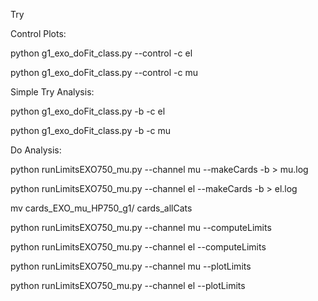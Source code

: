 Try

Control Plots:

python g1_exo_doFit_class.py --control -c el

python g1_exo_doFit_class.py --control -c mu

Simple Try Analysis:

python g1_exo_doFit_class.py  -b -c el

python g1_exo_doFit_class.py  -b -c mu



Do Analysis:

python runLimitsEXO750_mu.py --channel mu --makeCards -b > mu.log

python runLimitsEXO750_mu.py --channel el --makeCards -b > el.log

mv cards_EXO_mu_HP750_g1/ cards_allCats

python runLimitsEXO750_mu.py --channel mu --computeLimits

python runLimitsEXO750_mu.py --channel el --computeLimits

python runLimitsEXO750_mu.py --channel mu --plotLimits  

python runLimitsEXO750_mu.py --channel el --plotLimits  

